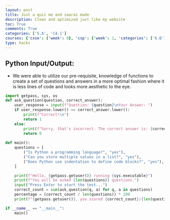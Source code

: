 ```yaml
---
layout: post
title: Just a quiz me and saaras made
description: Clean and optimized just like my website
toc: True
comments: True
categories: ['5.A', 'C4.1']
courses: {'csse': {'week': 0}, 'csp': {'week': 1, 'categories': ['6.B']}, 'csa': {'week': 0}}
type: hacks
---
```


## Python Input/Output:
- We were able to utilize our pre-requisite, knowledge of functions to create a set of questions and answers in a more optimal fashion where it is less lines of code and looks more aesthetic to the eye.




```python
import getpass, sys, os
def ask_question(question, correct_answer):
    user_response = input(f"Question: {question}\nYour Answer: ")
    if user_response.lower() == correct_answer.lower():
        print(f"Correct!\n")
        return 1
    else:
        print(f"Sorry, that's incorrect. The correct answer is: {correct_answer}\n")
        return 0
    
def main():
    questions = [
        ("Is Python a programming language?", "yes"),
        ("Can you store multiple values in a list?", "yes"),
        ("Does Python use indentation to define code blocks?", "yes"),
    ]

    print(f"Hello, {getpass.getuser()} running {sys.executable}")
    print(f"You will be asked {len(questions)} questions.")
    input("Press Enter to start the test...")
    correct_count = sum(ask_question(q, a) for q, a in questions)
    percentage = (correct_count / len(questions)) * 100
    print(f"{getpass.getuser()}, you scored {correct_count}/{len(questions)} which is {percentage:.2f}%.")

if __name__ == "__main__":
    main()
```
